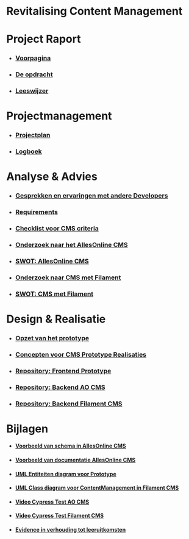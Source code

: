 # Revitalising Content Management
# Project Raport

* ### [Voorpagina](ProjectRaport/Voorpagina.md)
* ### [De opdracht](ProjectRaport/Opdracht.md)
* ### [Leeswijzer](ProjectRaport/Leeswijzer.md)

# Projectmanagement

* ### [Projectplan](Projectmanagement/Projectplan.md)
* ### [Logboek](Projectmanagement/Logboek.md)

# Analyse & Advies

* ### [Gesprekken en ervaringen met andere Developers](./AnalyseAdvies/GesprekkenEnErvaringenMetDevelopers.md)
* ### [Requirements](./AnalyseAdvies/Requirements.md)
* ### [Checklist voor CMS criteria](./AnalyseAdvies/ChecklistVoorCMSCriteria)
* ### [Onderzoek naar het AllesOnline CMS](./AnalyseAdvies/OnderzoekNaarHetAOCms.md)
* ### [SWOT: AllesOnline CMS](./AnalyseAdvies/SwotAOCms.md)
* ### [Onderzoek naar CMS met Filament](./AnalyseAdvies/OnderzoekNaarFilament.md)
* ### [SWOT: CMS met Filament](./AnalyseAdvies/SwotFilamentCms.md)

# Design & Realisatie

* ### [Opzet van het prototype](./DesignRealisatie/OpzetVanDePrototypes.md)
* ### [Concepten voor CMS Prototype Realisaties](./DesignRealisatie/CmsPrototypesRealisatie.md)
* ### [Repository: Frontend Prototype](https://github.com/Quitzchell/graduation-frontend)
* ### [Repository: Backend AO CMS](https://github.com/Quitzchell/graduation-ao-cms/)
* ### [Repository: Backend Filament CMS](https://github.com/Quitzchell/graduation-filament-cms)
 
# Bijlagen

* #### [Voorbeeld van schema in AllesOnline CMS](Bijlagen/VoorbeeldAllesOnlineCmsSchema.md)
* #### [Voorbeeld van documentatie AllesOnline CMS](Bijlagen/VoorbeeldVanDocumentatieAllesOnlineCMS.md)
* #### [UML Entiteiten diagram voor Prototype](Bijlagen/UmlEntiteitenDiagramPrototype.md)
* #### [UML Class diagram voor ContentManagement in Filament CMS](Bijlagen/UmlEntiteitenDiagramContentManagementFilament.md)
* #### [Video Cypress Test AO CMS](Bijlagen/CypressTestsAOCms.md)
* #### [Video Cypress Test Filament CMS](Bijlagen/CypressTestsFilamentCms.md)
* #### [Evidence in verhouding tot leeruitkomsten](Bijlagen/EvidenceInVerhoudingTotLeeruitkomsten.md)
